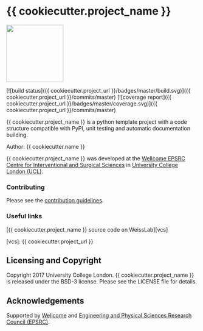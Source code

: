 # {{ cookiecutter.project_name }}

<img src="{{ cookiecutter.project_url }}/raw/master/weiss-icon.png" width="150" height="150">

[![build status]({{ cookiecutter.project_url }}/badges/master/build.svg)]({{ cookiecutter.project_url }}/commits/master)
[![coverage report]({{ cookiecutter.project_url }}/badges/master/coverage.svg)]({{ cookiecutter.project_url }}/commits/master)

{{ cookiecutter.project_name }} is a python template project with a code structure compatible with PyPI, unit testing and automatic documentation building.


Author: {{ cookiecutter.name }}

{{ cookiecutter.project_name }} was developed at the [Wellcome EPSRC Centre for Interventional and Surgical Sciences][weiss] in [University College London (UCL)][ucl].



### Contributing

Please see the [contribution guidelines](./CONTRIBUTING.md).


### Useful links

[{{ cookiecutter.project_name }} source code on WeissLab][vcs]

[vcs]: {{ cookiecutter.project_url }}


## Licensing and Copyright

Copyright 2017 University College London.
{{ cookiecutter.project_name }} is released under the BSD-3 license. Please see the LICENSE file for details.


## Acknowledgements

Supported by [Wellcome][wellcome] and [Engineering and Physical Sciences Research Council (EPSRC)][epsrc].

[ucl]: http://www.ucl.ac.uk
[weiss]: http://www.ucl.ac.uk/weiss
[wellcome]: https://wellcome.ac.uk/
[epsrc]: https://www.epsrc.ac.uk/

